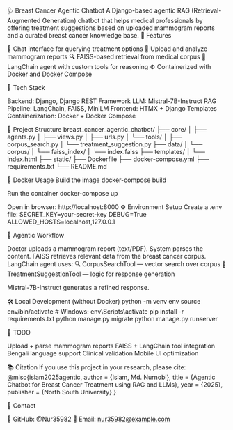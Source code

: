 🩺 Breast Cancer Agentic Chatbot
A Django-based agentic RAG (Retrieval-Augmented Generation) chatbot that helps medical professionals by offering treatment suggestions based on uploaded mammogram reports and a curated breast cancer knowledge base.
🚀 Features

💬 Chat interface for querying treatment options
📄 Upload and analyze mammogram reports
🔍 FAISS-based retrieval from medical corpus
🧠 LangChain agent with custom tools for reasoning
⚙️ Containerized with Docker and Docker Compose

🧱 Tech Stack

Backend: Django, Django REST Framework
LLM: Mistral-7B-Instruct
RAG Pipeline: LangChain, FAISS, MiniLM
Frontend: HTMX + Django Templates
Containerization: Docker + Docker Compose

📁 Project Structure
breast_cancer_agentic_chatbot/
├── core/
│   ├── agents.py
│   ├── views.py
│   ├── urls.py
│   └── tools/
│       ├── corpus_search.py
│       └── treatment_suggestion.py
├── data/
│   └── corpus/
│       └── faiss_index/
│           └── index.faiss
├── templates/
│   └── index.html
├── static/
├── Dockerfile
├── docker-compose.yml
├── requirements.txt
└── README.md

🐳 Docker Usage
Build the image
docker-compose build

Run the container
docker-compose up

Open in browser: http://localhost:8000
⚙️ Environment Setup
Create a .env file:
SECRET_KEY=your-secret-key
DEBUG=True
ALLOWED_HOSTS=localhost,127.0.0.1

🧠 Agentic Workflow

Doctor uploads a mammogram report (text/PDF).
System parses the content.
FAISS retrieves relevant data from the breast cancer corpus.
LangChain agent uses:
🔍 CorpusSearchTool — vector search over corpus
💊 TreatmentSuggestionTool — logic for response generation


Mistral-7B-Instruct generates a refined response.

🛠 Local Development (without Docker)
python -m venv env
source env/bin/activate  # Windows: env\Scripts\activate
pip install -r requirements.txt
python manage.py migrate
python manage.py runserver

📌 TODO

Upload + parse mammogram reports
FAISS + LangChain tool integration
Bengali language support
Clinical validation
Mobile UI optimization

📚 Citation
If you use this project in your research, please cite:
@misc{islam2025agentic,
  author = {Islam, Md. Nurnobi},
  title = {Agentic Chatbot for Breast Cancer Treatment using RAG and LLMs},
  year = {2025},
  publisher = {North South University}
}

📩 Contact

🔗 GitHub: @Nur35982
📧 Email: nur35982@example.com
